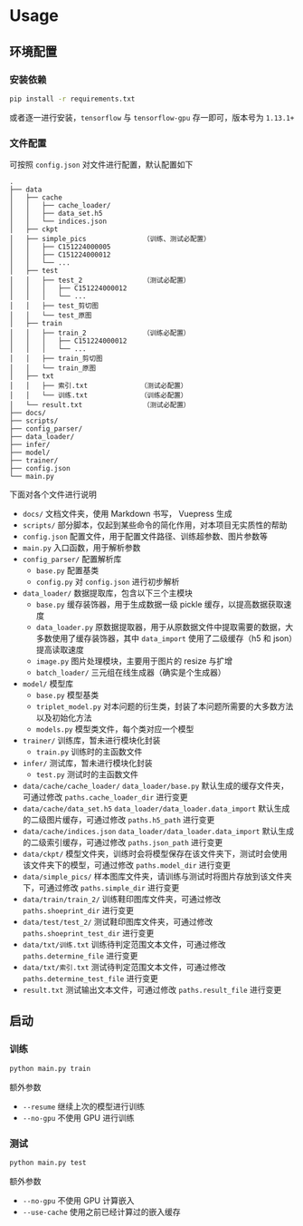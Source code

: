 # Usage

## 环境配置

### 安装依赖

```bash
pip install -r requirements.txt
```

或者逐一进行安装，`tensorflow` 与 `tensorflow-gpu` 存一即可，版本号为 `1.13.1+`

### 文件配置

可按照 `config.json` 对文件进行配置，默认配置如下

```
.
├── data
│   ├── cache
│   │   ├── cache_loader/
│   │   ├── data_set.h5
│   │   └── indices.json
│   ├── ckpt
│   ├── simple_pics              （训练、测试必配置）
│   │   ├── C151224000005
│   │   ├── C151224000012
│   │   └── ...
│   ├── test
│   │   ├── test_2               （测试必配置）
│   │   │   ├── C151224000012
│   │   │   └── ...
│   │   ├── test_剪切图
│   │   └── test_原图
│   ├── train
│   │   ├── train_2              （训练必配置）
│   │   │   ├── C151224000012
│   │   │   └── ...
│   │   ├── train_剪切图
│   │   └── train_原图
│   ├── txt
│   │   ├── 索引.txt             （测试必配置）
│   │   └── 训练.txt             （训练必配置）
│   └── result.txt               （测试必配置）
├── docs/
├── scripts/
├── config_parser/
├── data_loader/
├── infer/
├── model/
├── trainer/
├── config.json
└── main.py
```

下面对各个文件进行说明

-  `docs/` 文档文件夹，使用 Markdown 书写， Vuepress 生成
-  `scripts/` 部分脚本，仅起到某些命令的简化作用，对本项目无实质性的帮助
-  `config.json` 配置文件，用于配置文件路径、训练超参数、图片参数等
-  `main.py` 入口函数，用于解析参数
-  `config_parser/` 配置解析库
   -  `base.py` 配置基类
   -  `config.py` 对 `config.json` 进行初步解析
-  `data_loader/` 数据提取库，包含以下三个主模块
   -  `base.py` 缓存装饰器，用于生成数据一级 pickle 缓存，以提高数据获取速度
   -  `data_loader.py` 原数据提取器，用于从原数据文件中提取需要的数据，大多数使用了缓存装饰器，其中 `data_import` 使用了二级缓存（h5 和 json）提高读取速度
   -  `image.py` 图片处理模块，主要用于图片的 resize 与扩增
   -  `batch_loader/` 三元组在线生成器（确实是个生成器）
-  `model/` 模型库
   -  `base.py` 模型基类
   -  `triplet_model.py` 对本问题的衍生类，封装了本问题所需要的大多数方法以及初始化方法
   -  `models.py` 模型类文件，每个类对应一个模型
-  `trainer/` 训练库，暂未进行模块化封装
   -  `train.py` 训练时的主函数文件
-  `infer/` 测试库，暂未进行模块化封装
   -  `test.py` 测试时的主函数文件
-  `data/cache/cache_loader/` `data_loader/base.py` 默认生成的缓存文件夹，可通过修改 `paths.cache_loader_dir` 进行变更
-  `data/cache/data_set.h5` `data_loader/data_loader.data_import` 默认生成的二级图片缓存，可通过修改 `paths.h5_path` 进行变更
-  `data/cache/indices.json` `data_loader/data_loader.data_import` 默认生成的二级索引缓存，可通过修改 `paths.json_path` 进行变更
-  `data/ckpt/` 模型文件夹，训练时会将模型保存在该文件夹下，测试时会使用该文件夹下的模型，可通过修改 `paths.model_dir` 进行变更
-  `data/simple_pics/` 样本图库文件夹，请训练与测试时将图片存放到该文件夹下，可通过修改 `paths.simple_dir` 进行变更
-  `data/train/train_2/` 训练鞋印图库文件夹，可通过修改 `paths.shoeprint_dir` 进行变更
-  `data/test/test_2/` 测试鞋印图库文件夹，可通过修改 `paths.shoeprint_test_dir` 进行变更
-  `data/txt/训练.txt` 训练待判定范围文本文件，可通过修改 `paths.determine_file` 进行变更
-  `data/txt/索引.txt` 测试待判定范围文本文件，可通过修改 `paths.determine_test_file` 进行变更
-  `result.txt` 测试输出文本文件，可通过修改 `paths.result_file` 进行变更

## 启动

### 训练

```bash
python main.py train
```

额外参数

-  `--resume` 继续上次的模型进行训练
-  `--no-gpu` 不使用 GPU 进行训练

### 测试

```bash
python main.py test
```

额外参数

-  `--no-gpu` 不使用 GPU 计算嵌入
-  `--use-cache` 使用之前已经计算过的嵌入缓存

